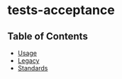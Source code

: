 # tests-acceptance

## Table of Contents


- [Usage](./docs/USAGE.md)
- [Legacy](./docs/LEGACY.md)
- [Standards](./docs/STANDARDS.md)
